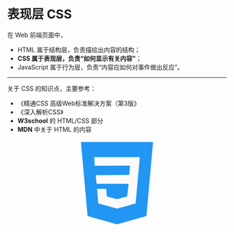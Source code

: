 # 表现层 CSS

在 Web 前端页面中，

* HTML 属于结构层，负责描绘出内容的结构；
* **CSS 属于表现层，负责“如何显示有关内容”**；
* JavaScript 属于行为层，负责“内容应如何对事件做出反应”。

<hr>

关于 CSS 的知识点，主要参考： 

* 《精通CSS 高级Web标准解决方案（第3版》
* 《深入解析CSS》
* **W3school** 的 HTML/CSS 部分
* **MDN** 中关于 HTML 的内容

<div style="text-align: center">
  <svg t="1595038960277" class="icon" viewBox="0 0 1024 1024" version="1.1" xmlns="http://www.w3.org/2000/svg" p-id="837" width="200" height="200"><path d="M88.064 27.648l77.824 871.424L512 996.352l346.112-97.28 77.824-871.424z" fill="#2196F3" p-id="838"></path><path d="M771.072 312.32l-10.24 109.568-29.696 328.704L512 811.008l-220.16-60.416-14.336-172.032h107.52l7.168 89.088L512 700.416l119.808-32.768 16.384-148.48-375.808 1.024-11.264-101.376 395.264-4.096 8.192-108.544-413.696 1.024-7.168-101.376h536.576z" fill="#FAFAFA" p-id="839"></path></svg>
</div>
